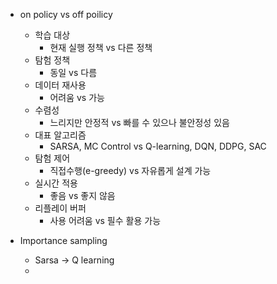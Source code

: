 - on policy vs off poilicy
	- 학습 대상
		- 현재 실행 정책 vs 다른 정책
	- 탐험 정책
		- 동일 vs 다름
	- 데이터 재사용
		- 어려움 vs 가능
	- 수렴성
		- 느리지만 안정적 vs 빠를 수 있으나 불안정성 있음
	- 대표 알고리즘
		- SARSA, MC Control vs Q-learning, DQN, DDPG, SAC
	- 탐험 제어
		- 직접수행(e-greedy) vs 자유롭게 설계 가능
	- 실시간 적용
		- 좋음 vs 좋지 않음
	- 리플레이 버퍼
		- 사용 어려움 vs 필수 활용 가능

- Importance sampling
	- Sarsa -> Q learning
	- 